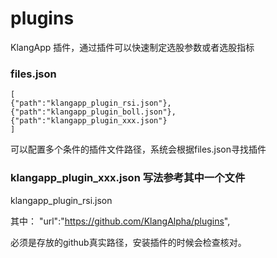 # plugins
KlangApp 插件，通过插件可以快速制定选股参数或者选股指标

### files.json
```
[
{"path":"klangapp_plugin_rsi.json"},
{"path":"klangapp_plugin_boll.json"},
{"path":"klangapp_plugin_xxx.json"}
]
```
可以配置多个条件的插件文件路径，系统会根据files.json寻找插件

### klangapp_plugin_xxx.json 写法参考其中一个文件
klangapp_plugin_rsi.json

其中：   "url":"https://github.com/KlangAlpha/plugins",

必须是存放的github真实路径，安装插件的时候会检查核对。

